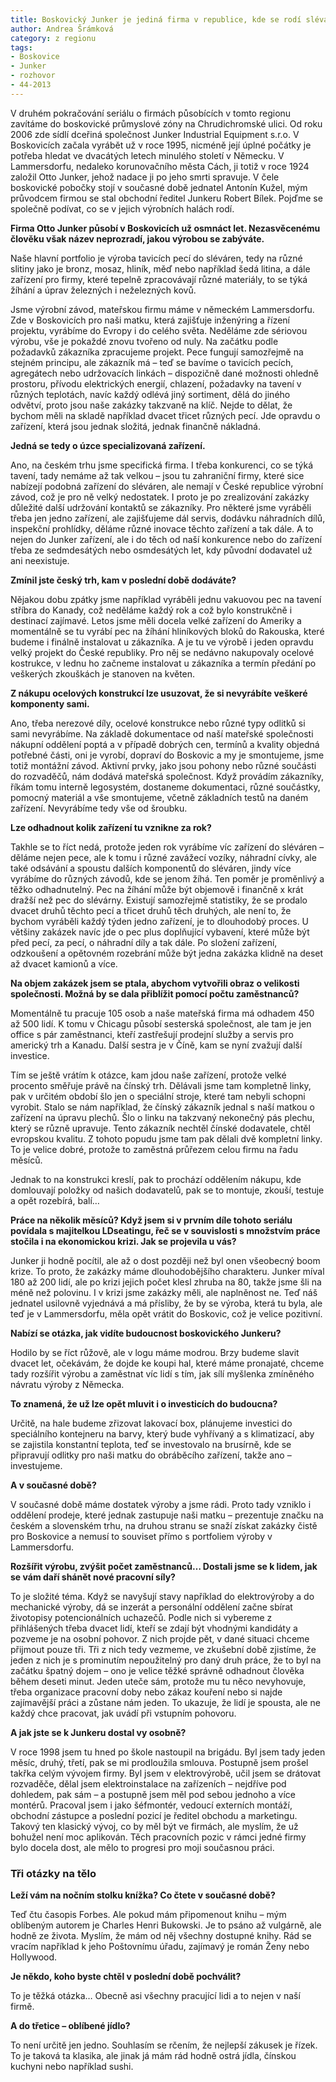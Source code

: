 ```yaml
---
title: Boskovický Junker je jediná firma v republice, kde se rodí slévárenské tavicí pece
author: Andrea Šrámková
category: z regionu
tags:
- Boskovice
- Junker
- rozhovor
- 44-2013
---
```


V druhém pokračování seriálu o firmách působících v tomto regionu zavítáme do boskovické průmyslové zóny na Chrudichromské ulici. Od roku 2006 zde sídlí dceřiná společnost Junker Industrial Equipment s.r.o. V Boskovicích začala vyrábět už v roce 1995, nicméně její úplné počátky je potřeba hledat ve dvacátých letech minulého století v Německu. V Lammersdorfu, nedaleko korunovačního města Cách, ji totiž v roce 1924 založil Otto Junker, jehož nadace ji po jeho smrti spravuje. V čele boskovické pobočky stojí v současné době jednatel Antonín Kužel, mým průvodcem firmou se stal obchodní ředitel Junkeru Robert Bílek. Pojďme se společně podívat, co se v jejich výrobních halách rodí. 

**Firma Otto Junker působí v Boskovicích už osmnáct let. Nezasvěcenému člověku však název neprozradí, jakou výrobou se zabýváte.**

Naše hlavní portfolio je výroba tavicích pecí do sléváren, tedy na různé slitiny jako je bronz, mosaz, hliník, měď nebo například šedá litina, a dále zařízení pro firmy, které tepelně zpracovávají různé materiály, to se týká žíhání a úprav železných i neželezných kovů. 

Jsme výrobní závod, mateřskou firmu máme v německém Lammersdorfu. Zde v Boskovicích pro naši matku, která zajišťuje inženýring a řízení projektu, vyrábíme do Evropy i do celého světa. Neděláme zde sériovou výrobu, vše je pokaždé znovu tvořeno od nuly. Na začátku podle požadavků zákazníka zpracujeme projekt. Pece fungují samozřejmě na stejném principu, ale zákazník má – teď se bavíme o tavicích pecích, agregátech nebo udržovacích linkách – dispozičně dané možnosti ohledně prostoru, přívodu elektrických energií, chlazení, požadavky na tavení v různých teplotách, navíc každý odlévá jiný sortiment, dělá do jiného odvětví, proto jsou naše zakázky takzvaně na klíč. Nejde to dělat, že bychom měli na skladě například dvacet třicet různých pecí. Jde opravdu o zařízení, která jsou jednak složitá, jednak finančně nákladná. 

**Jedná se tedy o úzce specializovaná zařízení.**

Ano, na českém trhu jsme specifická firma. I třeba konkurenci, co se týká tavení, tady nemáme až tak velkou – jsou tu zahraniční firmy, které sice nabízejí podobná zařízení do sléváren, ale nemají v České republice výrobní závod, což je pro ně velký nedostatek. I proto je po zrealizování zakázky důležité další udržování kontaktů se zákazníky. Pro některé jsme vyráběli třeba jen jedno zařízení, ale zajišťujeme dál servis, dodávku náhradních dílů, inspekční prohlídky, děláme různé inovace těchto zařízení a tak dále. A to nejen do Junker zařízení, ale i do těch od naší konkurence nebo do zařízení třeba ze sedmdesátých nebo osmdesátých let, kdy původní dodavatel už ani neexistuje.

**Zmínil jste český trh, kam v poslední době dodáváte?**

Nějakou dobu zpátky jsme například vyráběli jednu vakuovou pec na tavení stříbra do Kanady, což neděláme každý rok a což bylo konstrukčně i destinací zajímavé. Letos jsme měli docela velké zařízení do Ameriky a momentálně se tu vyrábí pec na žíhání hliníkových bloků do Rakouska, které budeme i finálně instalovat u zákazníka. A je tu ve výrobě i jeden opravdu velký projekt do České republiky. Pro něj se nedávno nakupovaly ocelové kostrukce, v lednu ho začneme instalovat u zákazníka a termín předání po veškerých zkouškách je stanoven na květen.

**Z nákupu ocelových konstrukcí lze usuzovat, že si nevyrábíte veškeré komponenty sami.**

Ano, třeba nerezové díly, ocelové konstrukce nebo různé typy odlitků si sami nevyrábíme. Na základě dokumentace od naší mateřské společnosti nákupní oddělení poptá a v případě dobrých cen, termínů a kvality objedná potřebné části, oni je vyrobí, dopraví do Boskovic a my je smontujeme, jsme totiž montážní závod. Aktivní prvky, jako jsou pohony nebo různé součásti do rozvaděčů, nám dodává mateřská společnost. Když provádím zákazníky, říkám tomu interně legosystém, dostaneme dokumentaci, různé součástky, pomocný materiál a vše smontujeme, včetně základních testů na daném zařízení. Nevyrábíme tedy vše od šroubku.

**Lze odhadnout kolik zařízení tu vznikne za rok?**

Takhle se to říct nedá, protože jeden rok vyrábíme víc zařízení do sléváren – děláme nejen pece, ale k tomu i různé zavážecí vozíky, náhradní cívky, ale také odsávání a spoustu dalších komponentů do sléváren, jindy více vyrábíme do různých závodů, kde se jenom žíhá. Ten poměr je proměnlivý a těžko odhadnutelný. Pec na žíhání může být objemově i finančně x krát dražší než pec do slévárny. Existují samozřejmě statistiky, že se prodalo dvacet druhů těchto pecí a třicet druhů těch druhých, ale není to, že bychom vyráběli každý týden jedno zařízení, je to dlouhodobý proces. U většiny zakázek navíc jde o pec plus doplňující vybavení, které může být před pecí, za pecí, o náhradní díly a tak dále. Po složení zařízení, odzkoušení a opětovném rozebrání může být jedna zakázka klidně na deset až dvacet kamionů a více.

**Na objem zakázek jsem se ptala, abychom vytvořili obraz o velikosti společnosti. Možná by se dala přiblížit pomocí počtu zaměstnanců?**

Momentálně tu pracuje 105 osob a naše mateřská firma má odhadem 450 až 500 lidí. K tomu v Chicagu působí sesterská společnost, ale tam je jen office s pár zaměstnanci, kteří zastřešují prodejní služby a servis pro americký trh a Kanadu. Další sestra je v Číně, kam se nyní zvažují další investice. 

Tím se ještě vrátím k otázce, kam jdou naše zařízení, protože velké procento směřuje právě na čínský trh. Dělávali jsme tam kompletně linky, pak v určitém období šlo jen o speciální stroje, které tam nebyli schopni vyrobit. Stalo se nám například, že čínský zákazník jednal s naší matkou o zařízení na úpravu plechů. Šlo o linku na takzvaný nekonečný pás plechu, který se různě upravuje. Tento zákazník nechtěl čínské dodavatele, chtěl evropskou kvalitu. Z tohoto popudu jsme tam pak dělali dvě kompletní linky. To je velice dobré, protože to zaměstná průřezem celou firmu na řadu měsíců. 

Jednak to na konstrukci kreslí, pak to prochází oddělením nákupu, kde domlouvají položky od našich dodavatelů, pak se to montuje, zkouší, testuje a opět rozebírá, balí… 

**Práce na několik měsíců? Když jsem si v prvním díle tohoto seriálu povídala s majitelkou LDseatingu, řeč se v souvislosti s množstvím práce stočila i na ekonomickou krizi. Jak se projevila u vás?**

Junker ji hodně pocítil, ale až o dost později než byl onen všeobecný boom krize. To proto, že zakázky máme dlouhodobějšího charakteru. Junker míval 180 až 200 lidí, ale po krizi jejich počet klesl zhruba na 80, takže jsme šli na méně než polovinu. I v krizi jsme zakázky měli, ale naplněnost ne. Teď náš jednatel usilovně vyjednává a má přísliby, že by se výroba, která tu byla, ale teď je v Lammersdorfu, měla opět vrátit do Boskovic, což je velice pozitivní. 

**Nabízí se otázka, jak vidíte budoucnost boskovického Junkeru?**

Hodilo by se říct růžově, ale v logu máme modrou. Brzy budeme slavit dvacet let, očekávám, že dojde ke koupi hal, které máme pronajaté, chceme tady rozšířit výrobu a zaměstnat víc lidí s tím, jak sílí myšlenka zmíněného návratu výroby z Německa.

**To znamená, že už lze opět mluvit i o investicích do budoucna?**

Určitě, na hale budeme zřizovat lakovací box, plánujeme investici do speciálního kontejneru na barvy, který bude vyhřívaný a s klimatizací, aby se zajistila konstantní teplota, teď se investovalo na brusírně, kde se připravují odlitky pro naši matku do obráběcího zařízení, takže ano – investujeme.

**A v současné době?**

V současné době máme dostatek výroby a jsme rádi. Proto tady vzniklo i oddělení prodeje, které jednak zastupuje naši matku – prezentuje značku na českém a slovenském trhu, na druhou stranu se snaží získat zakázky čistě pro Boskovice a nemusí to souviset přímo s portfoliem výroby v Lammersdorfu.

**Rozšířit výrobu, zvýšit počet zaměstnanců… Dostali jsme se k lidem, jak se vám daří shánět nové pracovní síly?**

To je složité téma. Když se navyšují stavy například do elektrovýroby a do mechanické výroby, dá se inzerát a personální oddělení začne sbírat životopisy potencionálních uchazečů. Podle nich si vybereme z přihlášených třeba dvacet lidí, kteří se zdají být vhodnými kandidáty a pozveme je na osobní pohovor. Z nich projde pět, v dané situaci chceme přijmout pouze tři. Tři z nich tedy vezmeme, ve zkušební době zjistíme, že jeden z nich je s prominutím nepoužitelný pro daný druh práce, že to byl na začátku špatný dojem – ono je velice těžké správně odhadnout člověka během deseti minut. Jeden uteče sám, protože mu tu něco nevyhovuje, třeba organizace pracovní doby nebo zákaz kouření nebo si najde zajímavější práci a zůstane nám jeden. To ukazuje, že lidí je spousta, ale ne každý chce pracovat, jak uvádí při vstupním pohovoru.

**A jak jste se k Junkeru dostal vy osobně?**

V roce 1998 jsem tu hned po škole nastoupil na brigádu. Byl jsem tady jeden měsíc, druhý, třetí, pak se mi prodloužila smlouva. Postupně jsem prošel takřka celým vývojem firmy. Byl jsem v elektrovýrobě, učil jsem se drátovat rozvaděče, dělal jsem elektroinstalace na zařízeních – nejdříve pod dohledem, pak sám – a postupně jsem měl pod sebou jednoho a více montérů. Pracoval jsem i jako šéfmontér, vedoucí externích montáží, obchodní zástupce a poslední pozicí je ředitel obchodu a marketingu. Takový ten klasický vývoj, co by měl být ve firmách, ale myslím, že už bohužel není moc aplikován. Těch pracovních pozic v rámci jedné firmy bylo docela dost, ale mělo to progresi pro moji současnou práci.	

### Tři otázky na tělo 

**Leží vám na nočním stolku knížka? Co čtete v současné době?**

Teď čtu časopis Forbes. Ale pokud mám připomenout knihu – mým oblíbeným autorem je Charles Henri Bukowski. Je to psáno až vulgárně, ale hodně ze života. Myslím, že mám od něj všechny dostupné knihy. Rád se vracím například k jeho Poštovnímu úřadu, zajímavý je román Ženy nebo Hollywood.

**Je někdo, koho byste chtěl v poslední době pochválit?**

To je těžká otázka… Obecně asi všechny pracující lidi a to nejen v naší firmě.
    
**A do třetice – oblíbené jídlo?**

To není určitě jen jedno. Souhlasím se rčením, že nejlepší zákusek je řízek. To je taková ta klasika, ale jinak já mám rád hodně ostrá jídla, čínskou kuchyni nebo například sushi.
